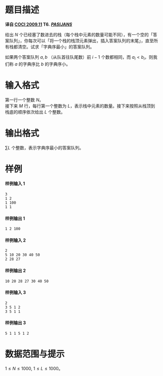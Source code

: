 
# 题目描述

 **译自 [COCI 2009.11](http://hsin.hr/coci/archive/2009_2010/) T6.** ***[PASIJANS](http://hsin.hr/coci/archive/2009_2010/contest2_tasks.pdf)***

给出 $N$ 个已经塞了数进去的栈（每个栈中元素的数量可能不同），有一个空的「答案队列」，你每次可以「将一个栈的栈顶元素弹出，插入答案队列的末尾」，直至所有栈都清空。试求「字典序最小」的答案队列。

如果两个答案队列 $a, b$ （从队首往队尾数）前 $i-1$ 个数都相同，而 $a_i<b_i$，则我们称 $a$ 的字典序比 $b$ 的字典序小。

# 输入格式

第一行一个整数 $N$。  
接下来 $M$ 行，每行第一个整数为 $L$，表示栈中元素的数量。接下来按照从栈顶到栈底的顺序依次给出 $L$ 个整数。

# 输出格式

$\sum L$ 个整数，表示字典序最小的答案队列。

# 样例

#### 样例输入 1
```plain
3
1 2
1 100
1 1
```

#### 样例输出 1
```plain
1 2 100
```

#### 样例输入 2
```plain
2
5 10 20 30 40 50
2 28 27
```

#### 样例输出 2
```plain
10 20 28 27 30 40 50
```

#### 样例输入 3
```plain
2
3 5 1 2
3 5 1 1
```

#### 样例输出 3
```plain
5 1 1 5 1 2
```

# 数据范围与提示

$1\le N\le 1000,$ $1\le L\le 1000$。

